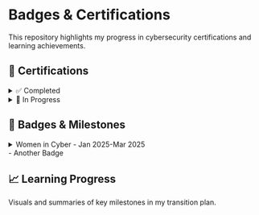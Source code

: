 # Badges & Certifications
This repository highlights my progress in cybersecurity certifications and learning achievements.


## 🧾 Certifications

<details>
  <summary>✅ Completed</summary>

- [Security+ - May 2024](https://www.credly.com/badges/d2c87cac-c8fc-4a88-abbd-b8a6186de7f8/public_url)
- [Google Cybersecurity Professional Certificate - Nov 2024](https://www.credly.com/badges/af91d701-a9e4-4d85-89f8-235c82200fcc/public_url)

</details>

<details>
  <summary>🚧 In Progress </summary>

- Certified Internal Auditor (CIA)
- ISACA IR Risk Fundamentals

</details>

## 🏅 Badges & Milestones
<details>
    <summary>Women in Cyber - Jan 2025-Mar 2025  </summary>  
        <details>
            <summary>🧩 Fundamentals</summary>
              - Linux Command Line  
              - PowerShell Basics  
              - Intro to Networking  
              - Secure Fundamentals  
              - Cyber 101  
          </details>
        <details>
            <summary>🛡️ Defensive Cyber</summary>
              - Intro to Velociraptor  
              - Threat Hunting  
              - Splunk  
              - Incident Response
          </details> 
        <details>
            <summary>☁️ Cloud Security</summary>
              - Amazon Web Services  
              - Incident Response & Forensics in AWS  
              - Top 10 AWS Attacker Techniques 2023  
          </details>
  </details>
- Another Badge 

## 📈 Learning Progress
Visuals and summaries of key milestones in my transition plan.
